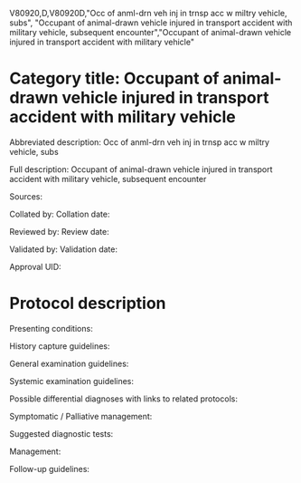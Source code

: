 V80920,D,V80920D,"Occ of anml-drn veh inj in trnsp acc w miltry vehicle, subs", "Occupant of animal-drawn vehicle injured in transport accident with military vehicle, subsequent encounter","Occupant of animal-drawn vehicle injured in transport accident with military vehicle"
# Category title: Occupant of animal-drawn vehicle injured in transport accident with military vehicle

Abbreviated description: Occ of anml-drn veh inj in trnsp acc w miltry vehicle, subs

Full description: Occupant of animal-drawn vehicle injured in transport accident with military vehicle, subsequent encounter

Sources:

Collated by:
Collation date:

Reviewed by:
Review date:

Validated by:
Validation date:

Approval UID:

# Protocol description

Presenting conditions:

History capture guidelines:

General examination guidelines:

Systemic examination guidelines:

Possible differential diagnoses with links to related protocols:

Symptomatic / Palliative management:

Suggested diagnostic tests:

Management:

Follow-up guidelines:
